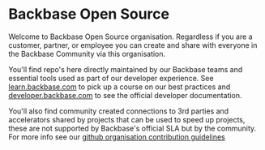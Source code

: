 # Backbase Open Source

Welcome to Backbase Open Source organisation. Regardless if you are a customer, partner, or employee you can create and share with everyone in the Backbase Community via this organisation.

You'll find repo's here directly maintained by our Backbase teams and essential tools used as part of our developer experience. See [learn.backbase.com](https://learn.backbase.com) to pick up a course on our best practices and [developer.backbase.com](https://developer.backbase.com/) to see the official developer documentation.

You'll also find community created connections to 3rd parties and accelerators shared by projects that can be used to speed up projects, these are not supported by Backbase's official SLA but by the community. For more info see our [github organisation contribution guidelines](https://github.com/Backbase/.github/blob/main/CONTRIBUTING.md)
